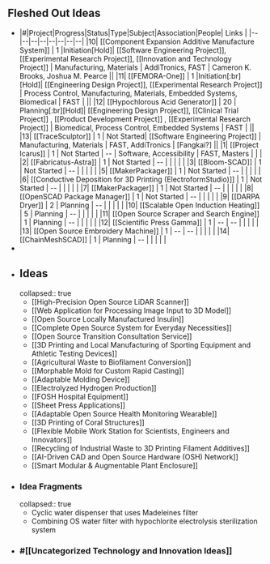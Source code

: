 ## Fleshed Out Ideas
- |#|Project|Progress|Status|Type|Subject|Association|People| Links |
  |--|--|--|--|--|--|--|--|
  |10| [[Component Expansion Additive Manufacture System]]  | 1 |Initiation[Hold]| [[Software Engineering Project]], [[Experimental Research Project]], [[Innovation and Technology Project]] | Manufacturing, Materials | AddiTronics, FAST | Cameron K. Brooks, Joshua M. Pearce ||
  |11| [[FEMORA-One]]  | 1 |Initiation[:br][Hold]| [[Engineering Design Project]], [[Experimental Research Project]] | Process Control, Manufacturing, Materials, Embedded Systems, Biomedical | FAST |  ||
  |12| [[Hypochlorous Acid Generator]]  | 20 | Planning[:br][Hold]| [[Engineering Design Project]], [[Clinical Trial Project]] , [[Product Development Project]] , [[Experimental Research Project]] | Biomedical, Process Control, Embedded Systems | FAST |  ||
  |13| [[TraceSculptor]] | 1 | Not Started| [[Software Engineering Project]] | Manufacturing, Materials | FAST, AddiTronics | [Fangkai?] ||
  |1| [[Project Icarus]]  | 1 | Not Started | -- | Software, Accessibility | FAST, Masters |  |  |
  |2| [[Fabricatus-Astra]] | 1 | Not Started | -- | | | | |
  |3| [[Bloom-SCAD]] | 1 | Not Started | -- | | | | |
  |5| [[MakerPackager]] | 1 | Not Started | -- | | | | |
  |6| [[Conductive Deposition for 3D Printing (ElectroformStudio)]] | 1 | Not Started | -- | | | | |
  |7| [[MakerPackager]] | 1 | Not Started | -- | | | | |
  |8| [[OpenSCAD Package Manager]] | 1 | Not Started | -- | | | | |
  |9| [[DARPA Dryer]] | 2 | Planning | -- | | | | |
  |10| [[Scalable Open Induction Heating]] | 5 | Planning | -- | | | | |
  |11| [[Open Source Scraper and Search Engine]] | 1 | Planning | -- | | | | |
  |12| [[Scientific Press Gamma]] | 1 | -- | -- | | | | |
  |13| [[Open Source Embroidery Machine]] | 1 | -- | -- | | | | |
  |14| [[ChainMeshSCAD]] | 1 | Planning | -- | | | | |
-
- ## Ideas
  collapsed:: true
	- [[High-Precision Open Source LiDAR Scanner]]
	- [[Web Application for Processing Image Input to 3D Model]]
	- [[Open Source Locally Manufactured Insulin]]
	- [[Complete Open Source System for Everyday Necessities]]
	- [[Open Source Transition Consultation Service]]
	- [[3D Printing and Local Manufacturing of Sporting Equipment and Athletic Testing Devices]]
	- [[Agricultural Waste to Biofilament Conversion]]
	- [[Morphable Mold for Custom Rapid Casting]]
	- [[Adaptable Molding Device]]
	- [[Electrolyzed Hydrogen Production]]
	- [[FOSH Hospital Equipment]]
	- [[Sheet Press Applications]]
	- [[Adaptable Open Source Health Monitoring Wearable]]
	- [[3D Printing of Coral Structures]]
	- [[Flexible Mobile Work Station for Scientists, Engineers and Innovators]]
	- [[Recycling of Industrial Waste to 3D Printing Filament Additives]]
	- [[AI-Driven CAD and Open Source Hardware (OSH) Network]]
	- [[Smart Modular & Augmentable Plant Enclosure]]
- ### Idea Fragments
  collapsed:: true
	- Cyclic water dispenser that uses Madeleines filter
	- Combining OS water filter with hypochlorite electrolysis sterilization system
- ### #[[Uncategorized Technology and Innovation Ideas]]